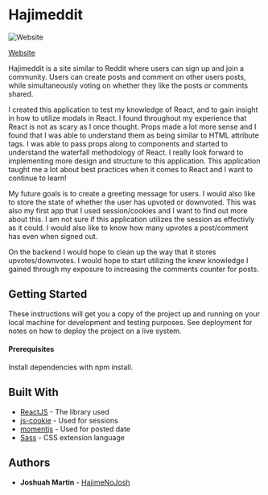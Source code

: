 # Hajimeddit

![Website](https://i.imgur.com/ZHM4ZlF.jpg)

[Website](https://hajimenojosh.github.io/reddit-project-client)


  Hajimeddit is a site similar to Reddit where users can sign up and
  join a community. Users can create posts and comment on other users
  posts, while simultaneously voting on whether they like the posts or
  comments shared.

I created this application to test my knowledge of React, and to gain insight in how to utilize modals in React. I found throughout  my experience that React is not as scary as I once thought. Props made a lot more sense and I found that I was able to understand them as being similar to HTML attribute tags. I was able to pass props along to components and started to understand the waterfall methodology of React. I really look forward to implementing more design and structure to this application. This application taught me a lot  about best practices when it comes to React and I want to continue to learn!

My future goals is to create a greeting message for users. I would also like to store the state of whether the user has upvoted or downvoted. This was also my first app that I used session/cookies and I want to find out more about this. I am not sure if this application utilizes the session as effectivly as it could. I would also like to know how many upvotes a post/comment has even when signed out.

 On the backend I would hope to clean up the way that it stores upvotes/downvotes. I would  hope to start utilizing the knew knowledge I gained through my exposure to increasing the comments counter for posts.

   ## Getting Started

These instructions will get you a copy of the project up and running on your local machine for development and testing purposes. See deployment for notes on how to deploy the project on a live system.

#### Prerequisites

Install dependencies with npm install.

## Built With

* [ReactJS](https://reactjs.org/) - The library used
* [js-cookie](https://www.npmjs.com/package/js-cookie) - Used for sessions
* [momentjs](https://momentjs.com/docs/) - Used for posted date
* [Sass](https://sass-lang.com/) - CSS extension language


## Authors
* **Joshuah Martin** - [HajimeNoJosh](https://github.com/HajimeNoJosh)
